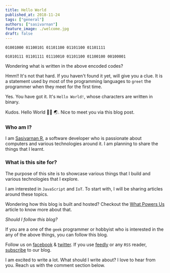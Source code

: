 ```yaml
---
title: Hello World
published_at: 2018-11-24
tags: ["general"]
authors: ["sasivarnan"]
feature_image: ./welcome.jpg
draft: false
---
```


`01001000 01100101 01101100 01101100 01101111`

`01010111 01101111 01110010 01101100 01100100 00100001`

Wondering what is written in the above encoded codes?

Hmm!! It's not that hard. If you haven't found it yet, will give you a clue. It is a statement used by most of the programming languages to `greet` the programmer when they meet for the first time.

Yes. You have got it. It's `Hello World!`, whose characters are written in binary.

Kudos. Hello World 👋🏾 🌏. Nice to meet you via this blog post.

### Who am I?

I am [Sasivarnan R](https://github.com/sasivarnan), a software developer who is passionate about computers and various technologies around it. I am planning to share the things that I learnt.

### What is this site for?

The purpose of this site is to showcase various things that I build and various technologies that I explore.

I am interested in `JavaScript` and `IoT`. To start with, I will be sharing articles around these topics.

Wondering how this blog is built and hosted? Checkout the [What Powers Us](/blog/what-powers-us) article to know more about that.

_Should I follow this blog?_

If you are a one of the `geek` programmer or hobbyist who is interested in the any of the above things, you can follow this blog.

Follow us on [facebook](https://facebook.com/g33kscr33d) & [twitter](https://twitter.com/g33kscr33d). If you use [feedly](https://feedly.com) or any `RSS` reader, [subscribe](/rss.xml) to our blog.

I am excited to write a lot. What should I write about?
I love to hear from you. Reach us with the comment section below.
